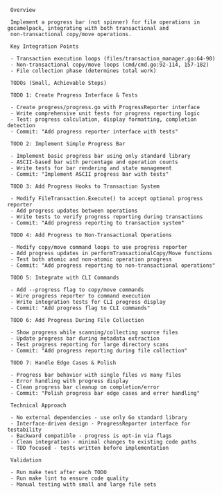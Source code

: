      Overview

     Implement a progress bar (not spinner) for file operations in gocamelpack, integrating with both transactional and 
     non-transactional copy/move operations.

     Key Integration Points

     - Transaction execution loops (files/transaction_manager.go:64-90)
     - Non-transactional copy/move loops (cmd/cmd.go:92-114, 157-182)
     - File collection phase (determines total work)

     TODOs (Small, Achievable Steps)

     TODO 1: Create Progress Interface & Tests

     - Create progress/progress.go with ProgressReporter interface
     - Write comprehensive unit tests for progress reporting logic
     - Test: progress calculation, display formatting, completion detection
     - Commit: "Add progress reporter interface with tests"

     TODO 2: Implement Simple Progress Bar

     - Implement basic progress bar using only standard library
     - ASCII-based bar with percentage and operation counts
     - Write tests for bar rendering and state management
     - Commit: "Implement ASCII progress bar with tests"

     TODO 3: Add Progress Hooks to Transaction System

     - Modify FileTransaction.Execute() to accept optional progress reporter
     - Add progress updates between operations
     - Write tests to verify progress reporting during transactions
     - Commit: "Add progress reporting to transaction system"

     TODO 4: Add Progress to Non-Transactional Operations

     - Modify copy/move command loops to use progress reporter
     - Add progress updates in performTransactionalCopy/Move functions
     - Test both atomic and non-atomic operation progress
     - Commit: "Add progress reporting to non-transactional operations"

     TODO 5: Integrate with CLI Commands

     - Add --progress flag to copy/move commands
     - Wire progress reporter to command execution
     - Write integration tests for CLI progress display
     - Commit: "Add progress flag to CLI commands"

     TODO 6: Add Progress During File Collection

     - Show progress while scanning/collecting source files
     - Update progress bar during metadata extraction
     - Test progress reporting for large directory scans
     - Commit: "Add progress reporting during file collection"

     TODO 7: Handle Edge Cases & Polish

     - Progress bar behavior with single files vs many files
     - Error handling with progress display
     - Clean progress bar cleanup on completion/error
     - Commit: "Polish progress bar edge cases and error handling"

     Technical Approach

     - No external dependencies - use only Go standard library
     - Interface-driven design - ProgressReporter interface for testability
     - Backward compatible - progress is opt-in via flags
     - Clean integration - minimal changes to existing code paths
     - TDD focused - tests written before implementation

     Validation

     - Run make test after each TODO
     - Run make lint to ensure code quality
     - Manual testing with small and large file sets